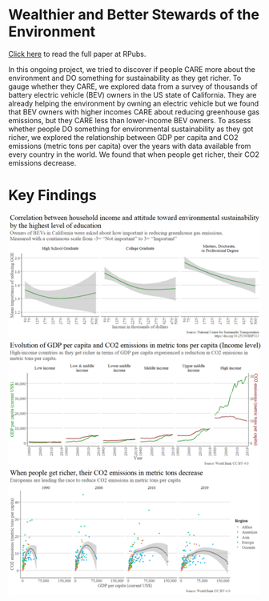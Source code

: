 # Wealthier and Better Stewards of the Environment

[Click here](https://rpubs.com/FelipeValencia/1024889) to read the full paper at RPubs.

In this ongoing project, we tried to discover if people CARE more about the environment and DO something for sustainability as they get richer. To gauge whether they CARE, we explored data from a survey of thousands of battery electric vehicle (BEV) owners in the US state of California. They are already helping the environment by owning an electric vehicle but we found that BEV owners with higher incomes CARE about reducing greenhouse gas emissions, but they CARE less than lower-income BEV owners. To assess whether people DO something for environmental sustainability as they got richer, we explored the relationship between GDP per capita and CO2 emissions (metric tons per capita) over the years with data available from every country in the world. We found that when people get richer, their CO2 emissions decrease.

# Key Findings

![](https://github.com/felipevalenciaclavijo/wealth-and-environmental-stewardship/blob/main/wealth-and-environmental-stewardship_files/figure-html/plot_data3-1.png)
![](https://github.com/felipevalenciaclavijo/wealth-and-environmental-stewardship/blob/main/wealth-and-environmental-stewardship_files/figure-html/plot_data5-1.png)
![](https://github.com/felipevalenciaclavijo/wealth-and-environmental-stewardship/blob/main/wealth-and-environmental-stewardship_files/figure-html/plot_data5.9-1.png)
